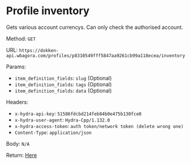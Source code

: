 # Profile inventory

Gets various account currencys. Can only check the authorised account.

Method: `GET`

URL: `https://dokken-api.wbagora.com/profiles/p8310549fff5847aa9261cb99a118ecea/inventory`

Params:

 - `item_definition_fields`: `slug` (Optional)
 - `item_definition_fields`: `tags` (Optional)
 - `item_definition_fields`: `data` (Optional)
 
Headers:

 - `x-hydra-api-key`: `51586fdcbd214feb84b0e475b130fce0`
 - `x-hydra-user-agent`: `Hydra-Cpp/1.132.0`
 - `x-hydra-access-token`: `auth token/network token (delete wrong one)`
 - `Content-Type`: `application/json`

Body: `N/A`

Return: [Here](response.json)
